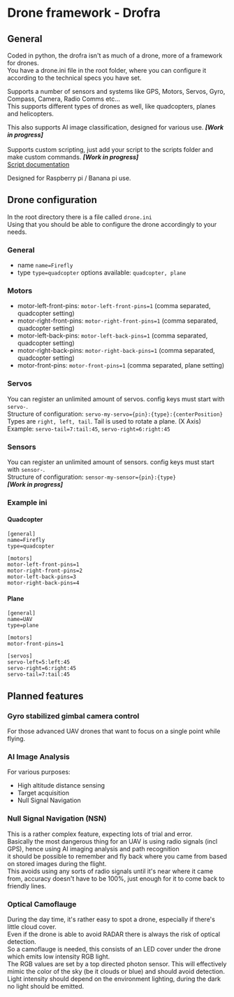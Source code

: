 # Drone framework - Drofra
## General
Coded in python, the drofra isn't as much of a drone, more of a framework for drones.<br>
You have a drone.ini file in the root folder, where you can configure it according to the technical specs you have set.<br>

Supports a number of sensors and systems like GPS, Motors, Servos, Gyro, Compass, Camera, Radio Comms etc...<br>
This supports different types of drones as well, like quadcopters, planes and helicopters.

This also supports AI image classification, designed for various use. ***[Work in progress]***<br><br>
Supports custom scripting, just add your script to the scripts folder and make custom commands. ***[Work in progress]***<br>
[Script documentation](SCRIPT_DOCUMENTATION.md)<br>

Designed for Raspberry pi / Banana pi use.<br>

## Drone configuration
In the root directory there is a file called ```drone.ini```<br>
Using that you should be able to configure the drone accordingly to your needs.
### General
* name ```name=Firefly```
* type ```type=quadcopter``` options available: ```quadcopter, plane```
### Motors
* motor-left-front-pins: ```motor-left-front-pins=1``` (comma separated, quadcopter setting)
* motor-right-front-pins: ```motor-right-front-pins=1``` (comma separated, quadcopter setting)
* motor-left-back-pins: ```motor-left-back-pins=1``` (comma separated, quadcopter setting)
* motor-right-back-pins: ```motor-right-back-pins=1``` (comma separated, quadcopter setting)
* motor-front-pins: ```motor-front-pins=1``` (comma separated, plane setting)
### Servos
You can register an unlimited amount of servos.
config keys must start with ```servo-```. <br>
Structure of configuration: ```servo-my-servo={pin}:{type}:{centerPosition}```<br>
Types are ```right, left, tail```. Tail is used to rotate a plane. (X Axis)<br>
Example: ```servo-tail=7:tail:45```, ```servo-right=6:right:45```
### Sensors
You can register an unlimited amount of sensors.
config keys must start with ```sensor-```. <br>
Structure of configuration: ```sensor-my-sensor={pin}:{type}```<br>
***[Work in progress]***

### Example ini
#### Quadcopter
```
[general]
name=Firefly
type=quadcopter

[motors]
motor-left-front-pins=1
motor-right-front-pins=2
motor-left-back-pins=3
motor-right-back-pins=4
```
#### Plane
```
[general]
name=UAV
type=plane

[motors]
motor-front-pins=1

[servos]
servo-left=5:left:45
servo-right=6:right:45
servo-tail=7:tail:45
```
## Planned features
### Gyro stabilized gimbal camera control
For those advanced UAV drones that want to focus on a single point while flying.
### AI Image Analysis
For various purposes: <br>
* High altitude distance sensing<br>
* Target acquisition<br>
* Null Signal Navigation<br>
### Null Signal Navigation (NSN)
This is a rather complex feature, expecting lots of trial and error. <br>
Basically the most dangerous thing for an UAV is using radio signals (incl GPS), hence using AI imaging analysis and path recognition<br>
it should be possible to remember and fly back where you came from based on stored images during the flight.<br>
This avoids using any sorts of radio signals until it's near where it came from, accuracy doesn't have to be 100%, just enough for it to come back to friendly lines.<br>
### Optical Camoflauge
During the day time, it's rather easy to spot a drone, especially if there's little cloud cover. <br>
Even if the drone is able to avoid RADAR there is always the risk of optical detection.<br>
So a camoflauge is needed, this consists of an LED cover under the drone which emits low intensity RGB light.<br>
The RGB values are set by a top directed photon sensor. This will effectively mimic the color of the sky (be it clouds or blue) and should avoid detection.<br>
Light intensity should depend on the environment lighting, during the dark no light should be emitted.
